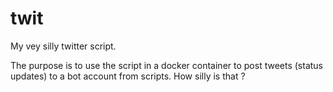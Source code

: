 # twit
My vey silly twitter script. 

The purpose is to use the script in a docker container to post tweets (status updates) to a bot account from scripts. How silly is that ?
